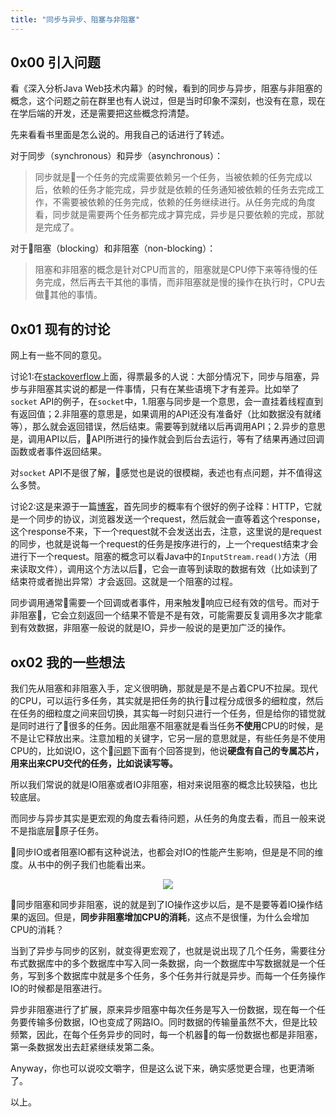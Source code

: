 ```yaml
---
title: "同步与异步、阻塞与非阻塞"
---
```


## 0x00 引入问题

看《深入分析Java Web技术内幕》的时候，看到的同步与异步，阻塞与非阻塞的概念，这个问题之前在群里也有人说过，但是当时印象不深刻，也没有在意，现在在学后端的开发，还是需要把这些概念捋清楚。

先来看看书里面是怎么说的。用我自己的话进行了转述。

对于同步（synchronous）和异步（asynchronous）：
> 同步就是一个任务的完成需要依赖另一个任务，当被依赖的任务完成以后，依赖的任务才能完成，异步就是依赖的任务通知被依赖的任务去完成工作，不需要被依赖的任务完成，依赖的任务继续进行。从任务完成的角度看，同步就是需要两个任务都完成才算完成，异步是只要依赖的完成，那就是完成了。

对于阻塞（blocking）和非阻塞（non-blocking）：
> 阻塞和非阻塞的概念是针对CPU而言的，阻塞就是CPU停下来等待慢的任务完成，然后再去干其他的事情，而非阻塞就是慢的操作在执行时，CPU去做其他的事情。

## 0x01 现有的讨论

网上有一些不同的意见。

讨论1:在[stackoverflow](https://stackoverflow.com/questions/2625493/asynchronous-vs-non-blocking)上面，得票最多的人说：大部分情况下，同步与阻塞，异步与非阻塞其实说的都是一件事情，只有在某些语境下才有差异。比如举了`socket` API的例子，在`socket`中，1.阻塞与同步是一个意思，会一直挂着线程直到有返回值；2.非阻塞的意思是，如果调用的API还没有准备好（比如数据没有就绪等），那么就会返回错误，然后结束。需要等到就绪以后再调用API；2.异步的意思是，调用API以后，API所进行的操作就会到后台去运行，等有了结果再通过回调函数或者事件返回结果。

对`socket` API不是很了解，感觉也是说的很模糊，表述也有点问题，并不值得这么多赞。

讨论2:这是来源于一篇[博客](http://www.programmr.com/blogs/difference-between-asynchronous-and-non-blocking)，首先同步的概率有个很好的例子诠释：HTTP，它就是一个同步的协议，浏览器发送一个request，然后就会一直等着这个response，这个response不来，下一个request就不会发送出去，注意，这里说的是request的同步，也就是说每一个request的任务是按序进行的，上一个request结束才会进行下一个request。阻塞的概念可以看Java中的`InputStream.read()`方法（用来读取文件），调用这个方法以后，它会一直等到读取的数据有效（比如读到了结束符或者抛出异常）才会返回。这就是一个阻塞的过程。

同步调用通常需要一个回调或者事件，用来触发响应已经有效的信号。而对于非阻塞，它会立刻返回一个结果不管是不是有效，可能需要反复调用多次才能拿到有效数据，非阻塞一般说的就是IO，异步一般说的是更加广泛的操作。


## ox02 我的一些想法

我们先从阻塞和非阻塞入手，定义很明确，那就是是不是占着CPU不拉屎。现代的CPU，可以运行多任务，其实就是把任务的执行过程分成很多的细粒度，然后在任务的细粒度之间来回切换，其实每一时刻只进行一个任务，但是给你的错觉就是同时进行了很多的任务。因此阻塞不阻塞就是看当任务**不使用**CPU的时候，是不是让它释放出来。注意加粗的关键字，它另一层的意思就是，有些任务是不使用CPU的，比如说IO，这个[问题](https://stackoverflow.com/questions/13596997/why-is-the-cpu-not-needed-to-service-i-o-requests)下面有个回答提到，他说**硬盘有自己的专属芯片，用来出来CPU交代的任务，比如说读写等。**

所以我们常说的就是IO阻塞或者IO非阻塞，相对来说阻塞的概念比较狭隘，也比较底层。

而同步与异步其实是更宏观的角度去看待问题，从任务的角度去看，而且一般来说不是指底层原子任务。

同步IO或者阻塞IO都有这种说法，也都会对IO的性能产生影响，但是是不同的维度。从书中的例子我们也能看出来。

<p align="center"><img src="http://q0qh4z3h0.bkt.clouddn.com/2018-10-10-blocking-synchrnous.png"/>
</p>

同步阻塞和同步非阻塞，说的就是到了IO操作这步以后，是不是要等着IO操作结果的返回。但是，**同步非阻塞增加CPU的消耗**，这点不是很懂，为什么会增加CPU的消耗？

当到了异步与同步的区别，就变得更宏观了，也就是说出现了几个任务，需要往分布式数据库中的多个数据库中写入同一条数据，向一个数据库中写数据就是一个任务，写到多个数据库中就是多个任务，多个任务并行就是异步。而每一个任务操作IO的时候都是阻塞进行。

异步非阻塞进行了扩展，原来异步阻塞中每次任务是写入一份数据，现在每一个任务要传输多份数据，IO也变成了网路IO。同时数据的传输量虽然不大，但是比较频繁，因此，在每个任务异步的同时，每一个机器的每一份数据也都是非阻塞，第一条数据发出去赶紧继续发第二条。

Anyway，你也可以说咬文嚼字，但是这么说下来，确实感觉更合理，也更清晰了。

以上。


